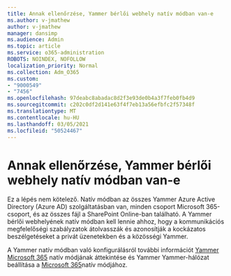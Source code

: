 ```yaml
---
title: Annak ellenőrzése, Yammer bérlői webhely natív módban van-e
ms.author: v-jmathew
author: v-jmathew
manager: dansimp
ms.audience: Admin
ms.topic: article
ms.service: o365-administration
ROBOTS: NOINDEX, NOFOLLOW
localization_priority: Normal
ms.collection: Adm_O365
ms.custom:
- "9000549"
- "7456"
ms.openlocfilehash: 97deabc8abadac8d2f3e93de0b4a3f7feb0fb4d9
ms.sourcegitcommit: c202c0df2d141e63f4f7eb13a56efbfc2f57348f
ms.translationtype: MT
ms.contentlocale: hu-HU
ms.lasthandoff: 03/05/2021
ms.locfileid: "50524467"
---
```

# <a name="verify-your-yammer-tenant-is-in-native-mode"></a>Annak ellenőrzése, Yammer bérlői webhely natív módban van-e

Ez a lépés nem kötelező. Natív módban az összes Yammer Azure Active Directory (Azure AD) szolgáltatásban van, minden csoport Microsoft 365-csoport, és az összes fájl a SharePoint Online-ban található. A Yammer bérlői webhelyének natív módban kell lennie ahhoz, hogy a kommunikációs megfelelőségi szabályzatok átolvasszák és azonosítják a kockázatos beszélgetéseket a privát üzenetekben és a közösségi Yammer.  
  
A Yammer natív módban való konfigurálásról további információt [Yammer Microsoft 365](https://go.microsoft.com/fwlink/?linkid=2129829) natív módjának áttekintése és Yammer Yammer-hálózat beállítása a [Microsoft 365](https://go.microsoft.com/fwlink/?linkid=2129772)natív módjához.

